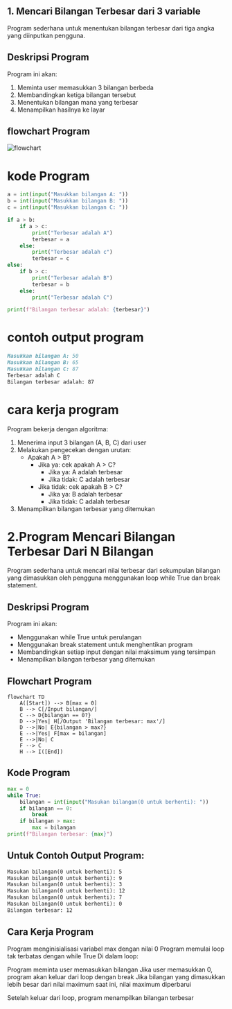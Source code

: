 ## 1. Mencari Bilangan Terbesar dari 3 variable 
Program sederhana untuk menentukan bilangan terbesar dari tiga angka yang diinputkan pengguna.

## Deskripsi Program
Program ini akan:

1. Meminta user memasukkan 3 bilangan berbeda
2. Membandingkan ketiga bilangan tersebut
3. Menentukan bilangan mana yang terbesar
4. Menampilkan hasilnya ke layar

## flowchart Program

![flowchart](flowchartpraktikum3.png)

# kode Program

```python
a = int(input("Masukkan bilangan A: "))
b = int(input("Masukkan bilangan B: "))
c = int(input("Masukkan bilangan C: "))

if a > b:
    if a > c:
        print("Terbesar adalah A")
        terbesar = a
    else:
        print("Terbesar adalah c")
        terbesar = c
else:
    if b > c:
        print("Terbesar adalah B")
        terbesar = b
    else:
        print("Terbesar adalah C")

print(f"Bilangan terbesar adalah: {terbesar}")
```
# contoh output program

```markdown
Masukkan bilangan A: 50
Masukkan bilangan B: 65
Masukkan bilangan C: 87
Terbesar adalah C
Bilangan terbesar adalah: 87
```
# cara kerja program

Program bekerja dengan algoritma:
1. Menerima input 3 bilangan (A, B, C) dari user
2. Melakukan pengecekan dengan urutan:
   - Apakah A > B?
     - Jika ya: cek apakah A > C?
       - Jika ya: A adalah terbesar
       - Jika tidak: C adalah terbesar
     - Jika tidak: cek apakah B > C?
       - Jika ya: B adalah terbesar
       - Jika tidak: C adalah terbesar
3. Menampilkan bilangan terbesar yang ditemukan

# 2.Program Mencari Bilangan Terbesar Dari N Bilangan

Program sederhana untuk mencari nilai terbesar dari sekumpulan bilangan yang dimasukkan oleh pengguna menggunakan loop while True dan break statement.

## Deskripsi Program

Program ini akan:
- Menggunakan while True untuk perulangan
- Menggunakan break statement untuk menghentikan program
- Membandingkan setiap input dengan nilai maksimum yang tersimpan
- Menampilkan bilangan terbesar yang ditemukan

## Flowchart Program

```mermaid
flowchart TD
    A([Start]) --> B[max = 0]
    B --> C[/Input bilangan/]
    C --> D{bilangan == 0?}
    D -->|Yes| H[/Output 'Bilangan terbesar: max'/]
    D -->|No| E{bilangan > max?}
    E -->|Yes| F[max = bilangan]
    E -->|No| C
    F --> C
    H --> I([End])
```

## Kode Program

```python
max = 0                                              
while True:                                          
    bilangan = int(input("Masukan bilangan(0 untuk berhenti): "))  
    if bilangan == 0:                               
        break                                       
    if bilangan > max:                     
        max = bilangan                     
print(f"Bilangan terbesar: {max}")
```

## Untuk Contoh Output Program:
````markdown
Masukan bilangan(0 untuk berhenti): 5
Masukan bilangan(0 untuk berhenti): 9
Masukan bilangan(0 untuk berhenti): 3
Masukan bilangan(0 untuk berhenti): 12
Masukan bilangan(0 untuk berhenti): 7
Masukan bilangan(0 untuk berhenti): 0
Bilangan terbesar: 12
````


## Cara Kerja Program

Program menginisialisasi variabel max dengan nilai 0
Program memulai loop tak terbatas dengan while True
Di dalam loop:

Program meminta user memasukkan bilangan
Jika user memasukkan 0, program akan keluar dari loop dengan break
Jika bilangan yang dimasukkan lebih besar dari nilai maximum saat ini, nilai maximum diperbarui


Setelah keluar dari loop, program menampilkan bilangan terbesar
